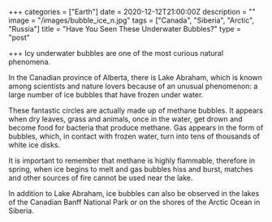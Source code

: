 +++
categories = ["Earth"]
date = 2020-12-12T21:00:00Z
description = ""
image = "/images/bubble_ice_n.jpg"
tags = ["Canada", "Siberia", "Arctic", "Russia"]
title = "Have You Seen These Underwater Bubbles?"
type = "post"

+++
Icy underwater bubbles are one of the most curious natural phenomena.

In the Canadian province of Alberta, there is Lake Abraham, which is known among scientists and nature lovers because of an unusual phenomenon: a large number of ice bubbles that have frozen under water.

These fantastic circles are actually made up of methane bubbles. It appears when dry leaves, grass and animals, once in the water, get drown and become food for bacteria that produce methane. Gas appears in the form of bubbles, which, in contact with frozen water, turn into tens of thousands of white ice disks.

It is important to remember that methane is highly flammable, therefore in spring, when ice begins to melt and gas bubbles hiss and burst, matches and other sources of fire cannot be used near the lake.

In addition to Lake Abraham, ice bubbles can also be observed in the lakes of the Canadian Banff National Park or on the shores of the Arctic Ocean in Siberia.